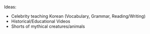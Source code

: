 Ideas:

- Celebrity teaching Korean (Vocabulary, Grammar, Reading/Writing)
- Historical/Educational Videos 
- Shorts of mythical creatures/animals


